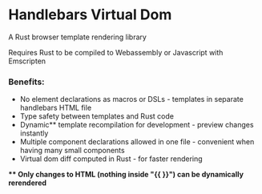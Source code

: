 # Handlebars Virtual Dom

A Rust browser template rendering library

Requires Rust to be compiled to Webassembly or Javascript with Emscripten

### Benefits:
* No element declarations as macros or DSLs - templates in separate handlebars HTML file
* Type safety between templates and Rust code  
* Dynamic** template recompilation for development - preview changes instantly
* Multiple component declarations allowed in one file - convenient when having many small components
* Virtual dom diff computed in Rust - for faster rendering

__** Only changes to HTML (nothing inside "{{ }}") can be dynamically rerendered__